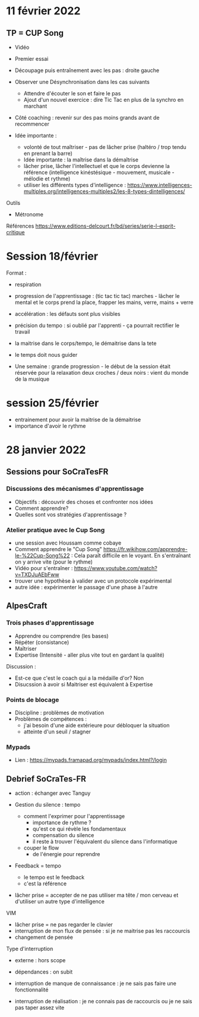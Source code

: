 

# 11 février 2022

## TP = CUP Song 

- Vidéo 
- Premier essai 
- Découpage puis entraînement avec les pas : droite gauche

- Observer une Désynchronisation dans les cas suivants 
  - Attendre d'écouter le son et faire le pas
  - Ajout d'un nouvel exercice : dire Tic Tac en plus de la synchro en marchant
- Côté coaching : revenir sur des pas moins grands avant de recommencer 
- Idée importante : 
  - volonté de tout maîtriser - pas de lâcher prise (haltéro / trop tendu en prenant la barre)
  - Idée importante : la maîtrise dans la démaîtrise 
  - lâcher prise, lâcher l'intellectuel et que le corps devienne la référence (intelligence kinéstésique - mouvement, musicale - mélodie et rythme)
  - utiliser les différents types d'intelligence : https://www.intelligences-multiples.org/intelligences-multiples2/les-8-types-dintelligences/
  
Outils 
- Métronome 

Références
https://www.editions-delcourt.fr/bd/series/serie-l-esprit-critique

# Session 18/février 

Format : 
- respiration 
- progression de l'apprentissage : (tic tac tic tac) marches - lâcher le mental et le corps prend la place, frapper les mains, verre, mains + verre  
- accélération : les défauts sont plus visibles 
- précision du tempo : si oublié par l'apprenti - ça pourrait rectifier le travail 

- la maitrise dans le corps/tempo, le démaitrise dans la tete 
- le temps doit nous guider 
- Une semaine : grande progression - le début de la session était réservée pour la relaxation
  deux croches / deux noirs : vient du monde de la musique

# session 25/février
- entrainement pour avoir la maitrise de la démaitrise 
- importance d'avoir le rythme 



# 28 janvier 2022
## Sessions pour SoCraTesFR
### Discussions des mécanismes d'apprentissage
- Objectifs : découvrir des choses et confronter nos idées
- Comment apprendre? 
- Quelles sont vos stratégies d'apprentissage ? 

### Atelier pratique avec le Cup Song
- une session avec Houssam comme cobaye
- Comment apprendre le "Cup Song" https://fr.wikihow.com/apprendre-le-%22Cup-Song%22 : Cela paraît difficile en le voyant. En s'entraînant on y arrive vite (pour le rythme)
- Vidéo pour s'entraîner : https://www.youtube.com/watch?v=TXDJuAEbFww
- trouver une hypothèse à valider avec un protocole expérimental 
- autre idée : expérimenter le passage d'une phase à l'autre


## AlpesCraft 

### Trois phases d'apprentissage 
- Apprendre ou comprendre (les bases)
- Répéter (consistance)
- Maîtriser 
- Expertise (Intensité - aller plus vite tout en gardant la qualité)

Discussion : 
- Est-ce que c'est le coach qui a la médaille d'or? Non
- Disucssion à avoir si Maitriser est équivalent à Expertise

### Points de blocage
- Discipline : problèmes de motivation 
- Problèmes de compétences : 
  - j'ai besoin d'une aide extérieure pour débloquer la situation
  - atteinte d'un seuil / stagner

### Mypads
- Lien : https://mypads.framapad.org/mypads/index.html?/login

## Debrief SoCraTes-FR

- action : échanger avec Tanguy

- Gestion du silence : tempo 
  - comment l'exprimer pour l'apprentissage
    - importance de rythme ? 
    - qu'est ce qui révèle les fondamentaux
    - compensation du silence
    - il reste à trouver l'équivalent du silence dans l'informatique
  - couper le flow 
    - de l'énergie pour reprendre

- Feedback = tempo 
  - le tempo est le feedback 
  - c'est la référence

- lâcher prise = accepter de ne pas utiliser ma tête / mon cerveau et d'utiliser un autre type d'intelligence

VIM 
- lâcher prise = ne pas regarder le clavier 
- interruption de mon flux de pensée : si je ne maitrise pas les raccourcis 
- changement de pensée 

Type d'interruption 
- externe : hors scope 
- dépendances : on subit

- interruption de manque de connaissance : je ne sais pas faire une fonctionnalité
- interruption de réalisation : je ne connais pas de raccourcis ou je ne sais pas taper assez vite
